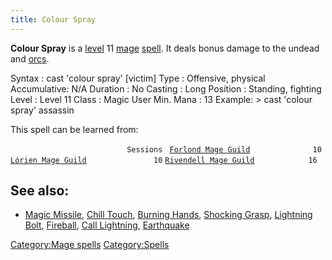 ```yaml
---
title: Colour Spray
---
```


**Colour Spray** is a [level](level "wikilink") 11
[mage](mage "wikilink") [spell](spell "wikilink"). It deals bonus damage
to the undead and [orcs](orc "wikilink").

Syntax : cast 'colour spray' \[victim\] Type : Offensive, physical
Accumulative: N/A Duration : No Casting : Long Position : Standing,
fighting Level : Level 11 Class : Magic User Min. Mana : 13 Example: \>
cast 'colour spray' assassin

This spell can be learned from:

`                          Sessions `
[`Forlond Mage Guild`](Forlond_Mage_Guild "wikilink")`              10`
[`Lórien Mage Guild`](Lórien_Mage_Guild "wikilink")`               10`
[`Rivendell Mage Guild`](Rivendell_Mage_Guild "wikilink")`            16`

## See also:

- [Magic Missile](Magic_Missile "wikilink"), [Chill
  Touch](Chill_Touch "wikilink"), [Burning
  Hands](Burning_Hands "wikilink"), [Shocking
  Grasp](Shocking_Grasp "wikilink"), [Lightning
  Bolt](Lightning_Bolt "wikilink"), [Fireball](Fireball "wikilink"),
  [Call Lightning](Call_Lightning "wikilink"),
  [Earthquake](Earthquake "wikilink")

[Category:Mage spells](Category:Mage_spells "wikilink")
[Category:Spells](Category:Spells "wikilink")